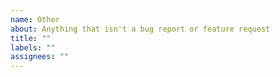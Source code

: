 ```yaml
---
name: Other
about: Anything that isn't a bug report or feature request
title: ""
labels: ""
assignees: ""
---
```

